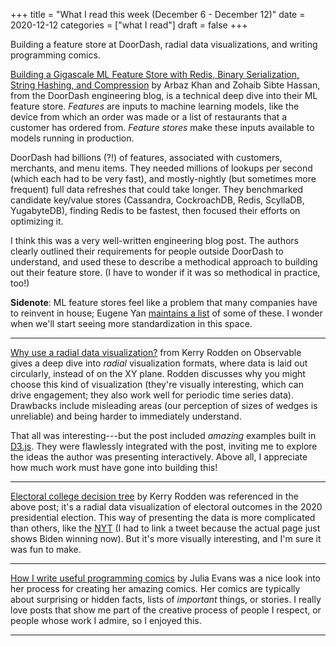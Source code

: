 +++
title = "What I read this week (December 6 - December 12)"
date = 2020-12-12
categories = ["what I read"]
draft = false
+++

Building a feature store at DoorDash, radial data visualizations, and writing programming comics.


<!--more-->

[Building a Gigascale ML Feature Store with Redis, Binary Serialization, String Hashing, and Compression](https://doordash.engineering/2020/11/19/building-a-gigascale-ml-feature-store-with-redis/) by Arbaz Khan and Zohaib Sibte Hassan, from the DoorDash engineering blog, is a technical deep dive into their ML feature store.
*Features* are inputs to machine learning models, like the device from which an order was made or a list of restaurants that a customer has ordered from.
*Feature stores* make these inputs available to models running in production. 

DoorDash had billions (?!) of features, associated with customers, merchants, and menu items. They needed millions of lookups per second (which each had to be very fast), and mostly-nightly (but sometimes more frequent) full data refreshes that could take longer.
They benchmarked candidate key/value stores (Cassandra, CockroachDB, Redis, ScyllaDB, YugabyteDB), finding Redis to be fastest, then focused their efforts on optimizing it. 

I think this was a very well-written engineering blog post. The authors clearly outlined their requirements for people outside DoorDash to understand, and used these to describe a methodical approach to building out their feature store. (I have to wonder if it was so methodical in practice, too!)

**Sidenote**: ML feature stores feel like a problem that many companies have to reinvent in house; Eugene Yan [maintains a list](https://github.com/eugeneyan/applied-ml#feature-stores) of some of these. I wonder when we'll start seeing more standardization in this space.

---

[Why use a radial data visualization?](https://observablehq.com/@observablehq/why-use-a-radial-data-visualization?) from Kerry Rodden on Observable gives a deep dive into *radial* visualization formats, where data is laid out circularly, instead of on the XY plane.
Rodden discusses why you might choose this kind of visualization (they're visually interesting, which can drive engagement; they also work well for periodic time series data).
Drawbacks include misleading areas (our perception of sizes of wedges is unreliable) and being harder to immediately understand.

That all was interesting---but the post included *amazing* examples built in [D3.js](https://d3js.org/).
They were flawlessly integrated with the post, inviting me to explore the ideas the author was presenting interactively.
Above all, I appreciate how much work must have gone into building this!

---

[Electoral college decision tree](https://observablehq.com/@observablehq/electoral-college-decision-tree) by Kerry Rodden was referenced in the above post; it's a radial data visualization of electoral outcomes in the 2020 presidential election. 
This way of presenting the data is more complicated than others, like the [NYT](https://twitter.com/robertloerzel/status/1324206710953828353) (I had to link a tweet because the actual page just shows Biden winning now).
But it's more visually interesting, and I'm sure it was fun to make.

---

[How I write useful programming comics](https://jvns.ca/blog/2020/12/05/how-i-write-useful-programming-comics/) by Julia Evans was a nice look into her process for creating her amazing comics. 
Her comics are typically about surprising or hidden facts, lists of *important* things, or stories. 
I really love posts that show me part of the creative process of people I respect, or people whose work I admire, so I enjoyed this.

---




